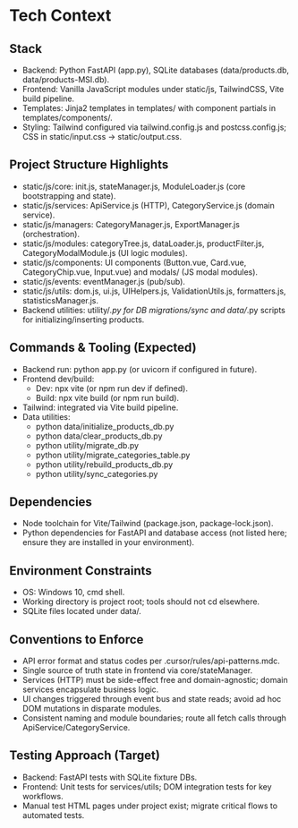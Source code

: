 # Tech Context

## Stack

- Backend: Python FastAPI (app.py), SQLite databases (data/products.db, data/products-MSI.db).
- Frontend: Vanilla JavaScript modules under static/js, TailwindCSS, Vite build pipeline.
- Templates: Jinja2 templates in templates/ with component partials in templates/components/.
- Styling: Tailwind configured via tailwind.config.js and postcss.config.js; CSS in static/input.css -> static/output.css.

## Project Structure Highlights

- static/js/core: init.js, stateManager.js, ModuleLoader.js (core bootstrapping and state).
- static/js/services: ApiService.js (HTTP), CategoryService.js (domain service).
- static/js/managers: CategoryManager.js, ExportManager.js (orchestration).
- static/js/modules: categoryTree.js, dataLoader.js, productFilter.js, CategoryModalModule.js (UI logic modules).
- static/js/components: UI components (Button.vue, Card.vue, CategoryChip.vue, Input.vue) and modals/ (JS modal modules).
- static/js/events: eventManager.js (pub/sub).
- static/js/utils: dom.js, ui.js, UIHelpers.js, ValidationUtils.js, formatters.js, statisticsManager.js.
- Backend utilities: utility/_.py for DB migrations/sync and data/_.py scripts for initializing/inserting products.

## Commands & Tooling (Expected)

- Backend run: python app.py (or uvicorn if configured in future).
- Frontend dev/build:
  - Dev: npx vite (or npm run dev if defined).
  - Build: npx vite build (or npm run build).
- Tailwind: integrated via Vite build pipeline.
- Data utilities:
  - python data/initialize_products_db.py
  - python data/clear_products_db.py
  - python utility/migrate_db.py
  - python utility/migrate_categories_table.py
  - python utility/rebuild_products_db.py
  - python utility/sync_categories.py

## Dependencies

- Node toolchain for Vite/Tailwind (package.json, package-lock.json).
- Python dependencies for FastAPI and database access (not listed here; ensure they are installed in your environment).

## Environment Constraints

- OS: Windows 10, cmd shell.
- Working directory is project root; tools should not cd elsewhere.
- SQLite files located under data/.

## Conventions to Enforce

- API error format and status codes per .cursor/rules/api-patterns.mdc.
- Single source of truth state in frontend via core/stateManager.
- Services (HTTP) must be side-effect free and domain-agnostic; domain services encapsulate business logic.
- UI changes triggered through event bus and state reads; avoid ad hoc DOM mutations in disparate modules.
- Consistent naming and module boundaries; route all fetch calls through ApiService/CategoryService.

## Testing Approach (Target)

- Backend: FastAPI tests with SQLite fixture DBs.
- Frontend: Unit tests for services/utils; DOM integration tests for key workflows.
- Manual test HTML pages under project exist; migrate critical flows to automated tests.
